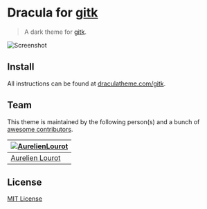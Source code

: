 # Dracula for [gitk](https://git-scm.com/docs/gitk)

> A dark theme for [gitk](https://git-scm.com/docs/gitk).

![Screenshot](https://draculatheme.com/assets/img/screenshots/gitk.png)

## Install

All instructions can be found at [draculatheme.com/gitk](https://draculatheme.com/gitk).

## Team

This theme is maintained by the following person(s) and a bunch of [awesome contributors](https://github.com/dracula/gitk/graphs/contributors).

[![AurelienLourot](https://avatars0.githubusercontent.com/u/11795312?v=4&s=70)](https://github.com/AurelienLourot) |
--- |
[Aurelien Lourot](https://github.com/AurelienLourot) |

## License

[MIT License](./LICENSE)
